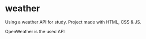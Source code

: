 # weather
 
Using a weather API for study.
Project made with HTML, CSS & JS. 

OpenWeather is the used API